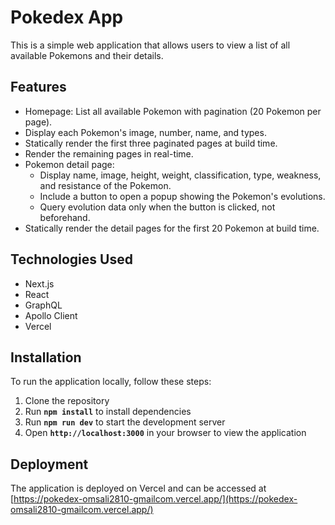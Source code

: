 # **Pokedex App**

This is a simple web application that allows users to view a list of all available Pokemons and their details.

## Features

- Homepage: List all available Pokemon with pagination (20 Pokemon per page).
- Display each Pokemon's image, number, name, and types.
- Statically render the first three paginated pages at build time.
- Render the remaining pages in real-time.
- Pokemon detail page:
  - Display name, image, height, weight, classification, type, weakness, and resistance of the Pokemon.
  - Include a button to open a popup showing the Pokemon's evolutions.
  - Query evolution data only when the button is clicked, not beforehand.
- Statically render the detail pages for the first 20 Pokemon at build time.

## Technologies Used

- Next.js
- React
- GraphQL
- Apollo Client
- Vercel

## Installation

To run the application locally, follow these steps:

1. Clone the repository
2. Run **`npm install`** to install dependencies
3. Run **`npm run dev`** to start the development server
4. Open **`http://localhost:3000`** in your browser to view the application

## Deployment

The application is deployed on Vercel and can be accessed at [https://pokedex-omsali2810-gmailcom.vercel.app/](https://pokedex-omsali2810-gmailcom.vercel.app/)
